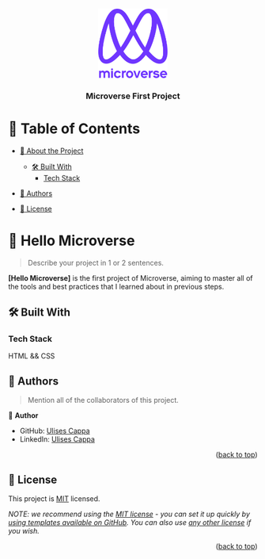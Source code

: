 <a name="readme-top"></a>


<div align="center">
  <!-- You are encouraged to replace this logo with your own! Otherwise you can also remove it. -->
  <img src="murple_logo.png" alt="logo" width="140"  height="auto" />
  <br/>

  <h3><b>Microverse First Project</b></h3>

</div>

<!-- TABLE OF CONTENTS -->

# 📗 Table of Contents

- [📖 About the Project](#about-project)
  - [🛠 Built With](#built-with)
    - [Tech Stack](#tech-stack)

- [👥 Authors](#authors)
- [📝 License](#license)

<!-- PROJECT DESCRIPTION -->

# 📖 Hello Microverse <a name="about-project"></a>

> Describe your project in 1 or 2 sentences.

**[Hello Microverse]** is the first project of Microverse, aiming to master all of the tools and best practices that I learned about in previous steps. 

## 🛠 Built With <a name="built-with"></a>

### Tech Stack <a name="tech-stack"></a>

HTML && CSS


<!-- Features -->









<!-- AUTHORS -->

## 👥 Authors <a name="authors"></a>

> Mention all of the collaborators of this project.

👤 **Author**

- GitHub: [Ulises Cappa](https://github.com/ulises2607)
- LinkedIn: [Ulises Cappa](https://linkedin.com/in/cesar-ulises-cappa-subelza/)



<p align="right">(<a href="#readme-top">back to top</a>)</p>

<!-- FUTURE FEATURES -->


<!-- LICENSE -->

## 📝 License <a name="license"></a>

This project is [MIT](./LICENSE) licensed.

_NOTE: we recommend using the [MIT license](https://choosealicense.com/licenses/mit/) - you can set it up quickly by [using templates available on GitHub](https://docs.github.com/en/communities/setting-up-your-project-for-healthy-contributions/adding-a-license-to-a-repository). You can also use [any other license](https://choosealicense.com/licenses/) if you wish._

<p align="right">(<a href="#readme-top">back to top</a>)</p>